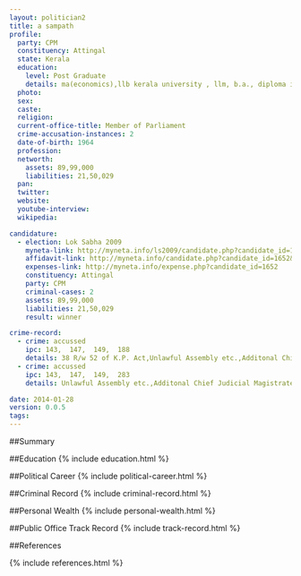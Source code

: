 ```yaml
---
layout: politician2
title: a sampath
profile: 
  party: CPM
  constituency: Attingal
  state: Kerala
  education: 
    level: Post Graduate
    details: ma(economics),llb kerala university , llm, b.a., diploma in  computer management
  photo: 
  sex: 
  caste: 
  religion: 
  current-office-title: Member of Parliament
  crime-accusation-instances: 2
  date-of-birth: 1964
  profession: 
  networth: 
    assets: 89,99,000
    liabilities: 21,50,029
  pan: 
  twitter: 
  website: 
  youtube-interview: 
  wikipedia: 

candidature: 
  - election: Lok Sabha 2009
    myneta-link: http://myneta.info/ls2009/candidate.php?candidate_id=1652
    affidavit-link: http://myneta.info/candidate.php?candidate_id=1652&scan=original
    expenses-link: http://myneta.info/expense.php?candidate_id=1652
    constituency: Attingal 
    party: CPM
    criminal-cases: 2
    assets: 89,99,000
    liabilities: 21,50,029
    result: winner 

crime-record: 
  - crime: accussed
    ipc: 143,  147,  149,  188
    details: 38 R/w 52 of K.P. Act,Unlawful Assembly etc.,Additonal Chief Judicial Magistrate Court (ACJM) Thiruvananthapuram,C.C. No. 434/2008,Date-27-08-2008 
  - crime: accussed
    ipc: 143,  147,  149,  283
    details: Unlawful Assembly etc.,Additonal Chief Judicial Magistrate Court (ACJM) Thiruvananthapuram,C.C.No.564/2008,Date-10-11-2008 

date: 2014-01-28
version: 0.0.5
tags: 
---
```

##Summary


##Education
{% include education.html %}


##Political Career
{% include political-career.html %}


##Criminal Record
{% include criminal-record.html %}


##Personal Wealth
{% include personal-wealth.html %}


##Public Office Track Record
{% include track-record.html %}


##References


{% include references.html %}